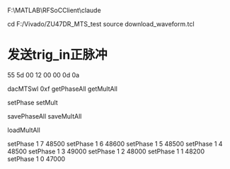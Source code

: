 
F:\MATLAB\RFSoCClient\claude

cd F:/Vivado/ZU47DR_MTS_test
source download_waveform.tcl

# 发送trig_in正脉冲
55 5d 00 12 00 00 0d 0a

dacMTSwl 0xf
getPhaseAll
getMultAll

setPhase
setMult

savePhaseAll
saveMultAll

loadMultAll

setPhase 1  7 48500
setPhase 1  6 48600
setPhase 1  5 48500
setPhase 1  4 48500
setPhase 1  3 49000
setPhase 1  2 48000
setPhase 1  1 48200
setPhase 1  0 47000